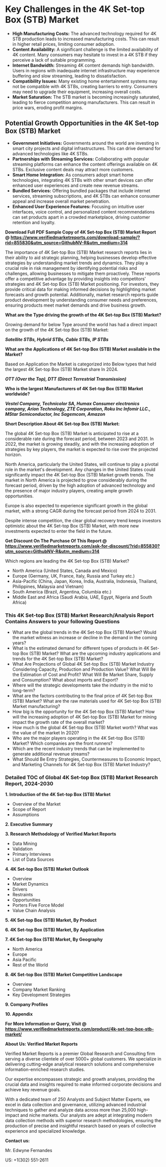 <p class=""><h1>Key Challenges in the 4K Set-top Box (STB) Market</h1><ul>    <li>        <strong>High Manufacturing Costs:</strong> The advanced technology required for 4K STB production leads to increased manufacturing costs. This can result in higher retail prices, limiting consumer adoption.    </li>    <li>        <strong>Content Availability:</strong> A significant challenge is the limited availability of 4K content. Many consumers may hesitate to invest in a 4K STB if they perceive a lack of suitable programming.    </li>    <li>        <strong>Internet Bandwidth:</strong> Streaming 4K content demands high bandwidth. Users in regions with inadequate internet infrastructure may experience buffering and slow streaming, leading to dissatisfaction.    </li>    <li>        <strong>Compatibility Issues:</strong> Many existing home entertainment systems may not be compatible with 4K STBs, creating barriers to entry. Consumers may need to upgrade their equipment, increasing overall costs.    </li>    <li>        <strong>Market Saturation:</strong> The STB market is becoming increasingly saturated, leading to fierce competition among manufacturers. This can result in price wars, eroding profit margins.    </li></ul><h2>Potential Growth Opportunities in the 4K Set-top Box (STB) Market</h1><ul>    <li>        <strong>Government Initiatives:</strong> Governments around the world are investing in smart city projects and digital infrastructures. This can drive demand for advanced technologies like 4K STBs.    </li>    <li>        <strong>Partnerships with Streaming Services:</strong> Collaborating with popular streaming platforms can enhance the content offerings available on 4K STBs. Exclusive content deals may attract more customers.    </li>    <li>        <strong>Smart Home Integration:</strong> As consumers adopt smart home technologies, integrating 4K STBs with other smart devices can offer enhanced user experiences and create new revenue streams.    </li>    <li>        <strong>Bundled Services:</strong> Offering bundled packages that include internet services, streaming subscriptions, and 4K STBs can enhance consumer appeal and increase overall market penetration.    </li>    <li>        <strong>Enhanced User Experience Features:</strong> Focusing on intuitive user interfaces, voice control, and personalized content recommendations can set products apart in a crowded marketplace, driving customer retention and loyalty.    </li></ul></p><p class=""><strong>Download Full PDF Sample Copy of 4K Set-top Box (STB) Market Report @ <a href="https://www.verifiedmarketreports.com/download-sample/?rid=855830&utm_source=GithubNV-R&utm_medium=314" target="_blank">https://www.verifiedmarketreports.com/download-sample/?rid=855830&utm_source=GithubNV-R&utm_medium=314</a></strong></p><p>The importance of&nbsp;4K Set-top Box (STB) Market research reports lies in their ability to aid strategic planning, helping businesses develop effective strategies by understanding market trends and dynamics. They play a crucial role in risk management by identifying potential risks and challenges, allowing businesses to mitigate them proactively. These reports offer a competitive advantage by providing insights into competitors' strategies and 4K Set-top Box (STB) Market positioning. For investors, they provide critical data for making informed decisions by highlighting market forecasts and growth potential. Additionally, market research reports guide product development by understanding consumer needs and preferences, ensuring products meet market demands and drive business growth.</p><p><strong>What are the&nbsp;Type driving the growth of the 4K Set-top Box (STB) Market?</strong></p><p id="" class="">Growing demand for below Type around the world has had a direct impact on the growth of the 4K Set-top Box (STB) Market:</p><p class=""><em><strong>Satellite STBs, Hybrid STBs, Cable STBs, IP STBs</strong></em></p><p class=""><strong>What are the&nbsp;Applications&nbsp;of 4K Set-top Box (STB) Market available in the Market?</strong></p><p id="" class="">Based on Application the Market is categorized into Below types that held the largest 4K Set-top Box (STB) Market share In 2024.</p><p class=""><em><strong>OTT (Over the Top), DTT (Direct Terrestrial Transmission)</strong></em></p><p class=""><strong>Who is the largest Manufacturers of 4K Set-top Box (STB) Market worldwide?</strong></p><p><em><strong>Vestel Company, Technicolor SA, Humax Consumer electronics company, Arion Technology, ZTE Corporation, Roku Inc Infomir LLC., MStar Semiconductor, Inc Sagemcom, Amazon</strong></em></p><p id="" class=""><strong>Short Description About 4K Set-top Box (STB) Market:</strong></p><p>The global 4K Set-top Box (STB) Market is anticipated to rise at a considerable rate during the forecast period, between 2023 and 2031. In 2022, the market is growing steadily, and with the increasing adoption of strategies by key players, the market is expected to rise over the projected horizon.</p><p>North America, particularly the United States, will continue to play a pivotal role in the market's development. Any changes in the United States could significantly impact the 4K Set-top Box (STB) Market growth trends. The market in North America is projected to grow considerably during the forecast period, driven by the high adoption of advanced technology and the presence of major industry players, creating ample growth opportunities.</p><p>Europe is also expected to experience significant growth in the global market, with a strong CAGR during the forecast period from 2024 to 2031.</p><p>Despite intense competition, the clear global recovery trend keeps investors optimistic about the 4K Set-top Box (STB) Market, with more new investments expected to enter the field in the future.</p><p id="" class=""><strong>Get Discount On The Purchase Of This Report @ <a href="https://www.verifiedmarketreports.com/ask-for-discount/?rid=855830?utm_source=GithubNV-R&utm_medium=314" target="_blank">https://www.verifiedmarketreports.com/ask-for-discount/?rid=855830?utm_source=GithubNV-R&utm_medium=314</a></strong></p><p class="">Which regions are leading the 4K Set-top Box (STB) Market?</p><ul><li>North America (United States, Canada and Mexico)</li><li>Europe (Germany, UK, France, Italy, Russia and Turkey etc.)</li><li>Asia-Pacific (China, Japan, Korea, India, Australia, Indonesia, Thailand, Philippines, Malaysia and Vietnam)</li><li>South America (Brazil, Argentina, Columbia etc.)</li><li>Middle East and Africa (Saudi Arabia, UAE, Egypt, Nigeria and South Africa)</li></ul><h3 id="" class="">This 4K Set-top Box (STB) Market Research/Analysis Report Contains Answers to your following Questions</h3><ul><li>What are the global trends in the 4K Set-top Box (STB) Market? Would the market witness an increase or decline in the demand in the coming years?</li><li>What is the estimated demand for different types of products in 4K Set-top Box (STB) Market? What are the upcoming industry applications and trends for the 4K Set-top Box (STB) Market?</li><li>What Are Projections of Global 4K Set-top Box (STB) Market Industry Considering Capacity, Production and Production Value? What Will Be the Estimation of Cost and Profit? What Will Be Market Share, Supply and Consumption? What about imports and Export?</li><li>Where will the strategic developments take the industry in the mid to long-term?</li><li>What are the factors contributing to the final price of 4K Set-top Box (STB) Market? What are the raw materials used for 4K Set-top Box (STB) Market manufacturing?</li><li>How big is the opportunity for the 4K Set-top Box (STB) Market? How will the increasing adoption of 4K Set-top Box (STB) Market for mining impact the growth rate of the overall market?</li><li>How much is the global 4K Set-top Box (STB) Market worth? What was the value of the market In 2020?</li><li>Who are the major players operating in the 4K Set-top Box (STB) Market? Which companies are the front runners?</li><li>Which are the recent industry trends that can be implemented to generate additional revenue streams?</li><li>What Should Be Entry Strategies, Countermeasures to Economic Impact, and Marketing Channels for 4K Set-top Box (STB) Market Industry?</li></ul><h3 id="" class="">Detailed TOC of Global 4K Set-top Box (STB) Market Research Report, 2024-2030</h3><p id="" class=""><strong>1. Introduction of the 4K Set-top Box (STB) Market</strong></p><ul><li>Overview of the Market</li><li>Scope of Report</li><li>Assumptions</li></ul><p id="" class=""><strong>2. Executive Summary</strong></p><p id="" class=""><strong>3. Research Methodology of Verified Market Reports</strong></p><ul><li>Data Mining</li><li>Validation</li><li>Primary Interviews</li><li>List of Data Sources</li></ul><p id="" class=""><strong>4. 4K Set-top Box (STB) Market Outlook</strong></p><ul><li>Overview</li><li>Market Dynamics</li><li>Drivers</li><li>Restraints</li><li>Opportunities</li><li>Porters Five Force Model</li><li>Value Chain Analysis</li></ul><p id="" class=""><strong>5. 4K Set-top Box (STB) Market, By Product</strong></p><p id="" class=""><strong>6. 4K Set-top Box (STB) Market, By Application</strong></p><p id="" class=""><strong>7. 4K Set-top Box (STB) Market, By Geography</strong></p><ul><li>North America</li><li>Europe</li><li>Asia Pacific</li><li>Rest of the World</li></ul><p id="" class=""><strong>8. 4K Set-top Box (STB) Market Competitive Landscape</strong></p><ul><li>Overview</li><li>Company Market Ranking</li><li>Key Development Strategies</li></ul><p id="" class=""><strong>9. Company Profiles</strong></p><p id="" class=""><strong>10. Appendix</strong></p><p id="" class=""><strong>For More Information or Query, Visit @ <a href="https://www.verifiedmarketreports.com/product/4k-set-top-box-stb-market/" target="_blank">https://www.verifiedmarketreports.com/product/4k-set-top-box-stb-market/</a></strong></p><p id="" class=""><strong>About Us: Verified Market Reports</strong></p><p id="" class="">Verified Market Reports is a premier Global Research and Consulting firm serving a diverse clientele of over 5000+ global customers. We specialize in delivering cutting-edge analytical research solutions and comprehensive information-enriched research studies.</p><p id="" class="">Our expertise encompasses strategic and growth analyses, providing the crucial data and insights required to make informed corporate decisions and achieve key revenue goals.</p><p id="" class="">With a dedicated team of 250 Analysts and Subject Matter Experts, we excel in data collection and governance, utilizing advanced industrial techniques to gather and analyze data across more than 25,000 high-impact and niche markets. Our analysts are adept at integrating modern data collection methods with superior research methodologies, ensuring the production of precise and insightful research based on years of collective experience and specialized knowledge.</p><p id="" class=""><strong>Contact us:</strong></p><p id="" class="">Mr. Edwyne Fernandes</p><p id="" class="">US: +1(302) 551-2611</p>